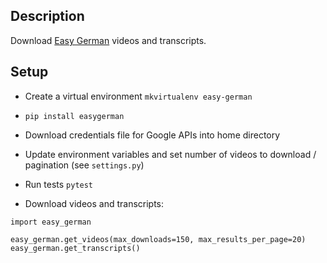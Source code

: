 ## Description

Download [Easy German](http://easygerman.org/) videos and transcripts.

## Setup

- Create a virtual environment `mkvirtualenv easy-german`

- `pip install easygerman`

- Download credentials file for Google APIs into home directory

- Update environment variables and set number of videos to download / pagination (see `settings.py`)

- Run tests `pytest`

- Download videos and transcripts:

```
import easy_german

easy_german.get_videos(max_downloads=150, max_results_per_page=20)
easy_german.get_transcripts()
```
